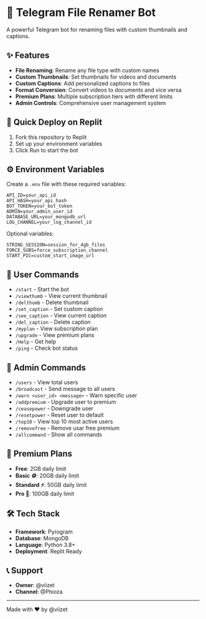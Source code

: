 #
# 🤖 Telegram File Renamer Bot

A powerful Telegram bot for renaming files with custom thumbnails and captions.

## ✨ Features

- **File Renaming**: Rename any file type with custom names
- **Custom Thumbnails**: Set thumbnails for videos and documents  
- **Custom Captions**: Add personalized captions to files
- **Format Conversion**: Convert videos to documents and vice versa
- **Premium Plans**: Multiple subscription tiers with different limits
- **Admin Controls**: Comprehensive user management system

## 🚀 Quick Deploy on Replit

1. Fork this repository to Replit
2. Set up your environment variables
3. Click Run to start the bot

## ⚙️ Environment Variables

Create a `.env` file with these required variables:

```env
API_ID=your_api_id
API_HASH=your_api_hash
BOT_TOKEN=your_bot_token
ADMIN=your_admin_user_id
DATABASE_URL=your_mongodb_url
LOG_CHANNEL=your_log_channel_id
```

Optional variables:
```env
STRING_SESSION=session_for_4gb_files
FORCE_SUBS=force_subscription_channel
START_PIC=custom_start_image_url
```

## 👥 User Commands

- `/start` - Start the bot
- `/viewthumb` - View current thumbnail
- `/delthumb` - Delete thumbnail
- `/set_caption` - Set custom caption
- `/see_caption` - View current caption
- `/del_caption` - Delete caption
- `/myplan` - View subscription plan
- `/upgrade` - View premium plans
- `/Help` - Get help
- `/ping` - Check bot status

## 🔧 Admin Commands

- `/users` - View total users
- `/broadcast` - Send message to all users
- `/warn <user_id> <message>` - Warn specific user
- `/addpremium` - Upgrade user to premium
- `/ceasepower` - Downgrade user
- `/resetpower` - Reset user to default
- `/top10` - View top 10 most active users
- `/removefree` - Remove usar free premium
- `/allcommand` - Show all commands

## 💎 Premium Plans

- **Free**: 2GB daily limit
- **Basic 🪙**: 20GB daily limit
- **Standard ⚡**: 50GB daily limit
- **Pro 💎**: 100GB daily limit

## 🛠️ Tech Stack

- **Framework**: Pyrogram
- **Database**: MongoDB
- **Language**: Python 3.8+
- **Deployment**: Replit Ready

## 📞 Support

- **Owner**: @viizet
- **Channel**: @Phioza

---

Made with ❤️ by @viizet
